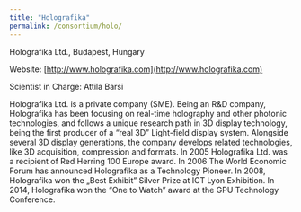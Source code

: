 ```yaml
---
title: "Holografika"
permalink: /consortium/holo/
---
```

Holografika Ltd., Budapest, Hungary

Website: [http://www.holografika.com](http://www.holografika.com)

Scientist in Charge: Attila Barsi


Holografika Ltd. is a private company (SME). Being an R&D company, Holografika has been focusing on real-time holography and other photonic technologies, and follows a unique research path in 3D display technology, being the first producer of a “real 3D” Light-field display system. Alongside several 3D display generations, the company develops related technologies, like 3D acquisition, compression and formats. In 2005 Holografika Ltd. was a recipient of Red Herring 100 Europe award. In 2006 The World Economic Forum has announced Holografika as a Technology Pioneer. In 2008, Holografika won the „Best Exhibit” Silver Prize at ICT Lyon Exhibition. In 2014, Holografika won the “One to Watch” award at the GPU Technology Conference.
